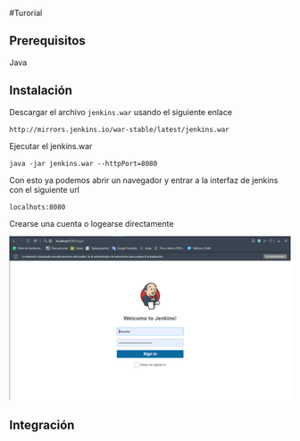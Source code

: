#Turorial
## Prerequisitos
Java
## Instalación
Descargar el archivo ```jenkins.war``` usando el siguiente enlace
```
http://mirrors.jenkins.io/war-stable/latest/jenkins.war
```
Ejecutar el jenkins.war
```
java -jar jenkins.war --httpPort=8080
```
Con esto ya podemos abrir un navegador y entrar a la interfaz de jenkins con el siguiente url
```
localhots:8080
```
Crearse una cuenta o logearse directamente

![Screenshot](https://github.com/jfloreshe/CICDPractice/blob/master/images/login.PNG)
## Integración



